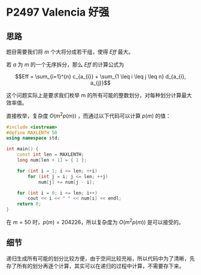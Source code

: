 # P2497 Valencia 好强

## 思路

题目需要我们将 $m$ 个大将分成若干组，使得 $Eff$ 最大。

若 $a$ 为 $m$ 的一个无序拆分，那么 $Eff$ 的计算公式为
```math
Eff = \sum_{i=1}^{n} c_{a_{i}} + \sum_{1 \leq i \leq j \leq n} d_{a_{i}, a_{j}}
```

这个问题实际上是要求我们枚举 m 的所有可能的整数划分，对每种划分计算最大效率值。

直接枚举，复杂度 $O(m^{2}p(m))$ ，而通过以下代码可以计算 $p(m)$ 的值：

```cpp
#include <iostream>
#define MAXLENTH 50
using namespace std;

int main() {
	const int len = MAXLENTH;
	long num[len + 1] = { 1 };

	for (int i = 1; i <= len; ++i)
		for (int j = i; j <= len; ++j)
			num[j] += num[j - i];

	for (int i = 0; i <= len; i++)
		cout << i << " " << num[i] << endl;
	return 0;
}
```

在 $m=50$ 时，$p(m)=204226$，所以复杂度为 $O(m^{2}p(m))$ 是可以接受的。

## 细节

递归生成所有可能的划分比较方便，由于空间比较充裕，所以代码中为了清晰，先存了所有的划分再逐个计算，其实可以在递归的过程中计算，不需要存下来。